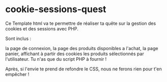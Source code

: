 # cookie-sessions-quest

Ce Template html va te permettre de réaliser ta quête sur la gestion des cookies et des sessions avec PHP.

Sont inclus :

la page de connexion,
la page des produits disponibles a l'achat,
la page panier, affichant à partir des cookies les produits sélectionnés par l'utilisateur.
Tu n'as que du script PHP à fournir !

Après, si l'envie te prend de refondre le CSS, nous ne ferons rien pour t'en empêcher !
